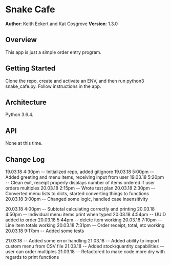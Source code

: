 # Snake Cafe

**Author**: Keith Eckert and Kat Cosgrove
**Version**: 1.3.0

## Overview
This app is just a simple order entry program.

## Getting Started
Clone the repo, create and activate an ENV, and then run python3 snake_cafe.py. Follow instructions in the app.

## Architecture
Python 3.6.4.

## API
None at this time.

## Change Log
19.03.18 4:30pm -- Initialized repo, added gitignore
19.03.18 5:00pm -- Added greeting and menu items, receiving input from user
19.03.18 5:20pm -- Clean exit, receipt properly displays number of items ordered if user orders multiples
20.03.18 2:15pm -- Wrote test plan
20.03.18 2:30pm -- Converted menu lists to dicts, started converting things to functions
20.03.18 3:00pm -- Changed some logic, handled case insensitivity

20.03.18 4:00pm -- Subtotal calculating correctly and printing
20.03.18 4:50pm -- Individual menu items print when typed
20.03.18 4:54pm -- UUID added to order
20.03.18 5:44pm -- delete item working
20.03.18 7:10pm -- Line item totals working
20.03.18 7:31pm -- Order receipt, total, etc working
20.03.18 9:17pm -- Added some tests

21.03.18 -- Added some error handling
21.03.18 -- Added ability to import custom menu from CSV file
21.03.18 -- Added stock/quantity capabilities -- user can order multiples
21.03.18 -- Refactored to make code more dry with regards to print functions

